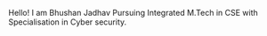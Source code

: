 Hello! I am Bhushan Jadhav Pursuing Integrated M.Tech in CSE with Specialisation in Cyber security. 

